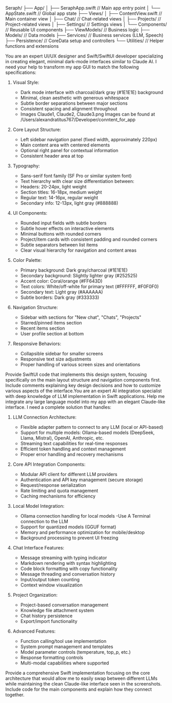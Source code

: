 Seraph/
├── App/
│   ├── SeraphApp.swift      // Main app entry point
│   └── AppState.swift       // Global app state
├── Views/
│   ├── ContentView.swift    // Main container view
│   ├── Chat/                // Chat-related views
│   ├── Projects/            // Project-related views
│   ├── Settings/            // Settings views
│   └── Components/          // Reusable UI components
├── ViewModels/              // Business logic
├── Models/                  // Data models
├── Services/                // Business services (LLM, Speech)
├── Persistence/             // CoreData setup and controllers
└── Utilities/               // Helper functions and extensions



You are an expert UI/UX designer and Swift/SwiftUI developer specializing in creating elegant, minimal dark-mode interfaces similar to Claude AI. I need your help to transform my app GUI to match the following specifications:

1. Visual Style:
   - Dark mode interface with charcoal/dark gray (#1E1E1E) background
   - Minimal, clean aesthetic with generous whitespace
   - Subtle border separations between major sections
   - Consistent spacing and alignment throughout
   - Images Claude1, Claude2, Claude3.png Images can be found at /Users/alexandratitus767/Developer/conntent_for_app

2. Core Layout Structure:
   - Left sidebar navigation panel (fixed width, approximately 220px)
   - Main content area with centered elements
   - Optional right panel for contextual information
   - Consistent header area at top

3. Typography:
   - Sans-serif font family (SF Pro or similar system font)
   - Text hierarchy with clear size differentiation between:
   - Headers: 20-24px, light weight
   - Section titles: 16-18px, medium weight
   - Regular text: 14-16px, regular weight
   - Secondary info: 12-13px, light gray (#888888)

4. UI Components:
   - Rounded input fields with subtle borders
   - Subtle hover effects on interactive elements
   - Minimal buttons with rounded corners
   - Project/item cards with consistent padding and rounded corners
   - Subtle separators between list items
   - Clear visual hierarchy for navigation and content areas

5. Color Palette:
   - Primary background: Dark gray/charcoal (#1E1E1E)
   - Secondary background: Slightly lighter gray (#252525)
   - Accent color: Coral/orange (#FF643D)
   - Text colors: White/off-white for primary text (#FFFFFF, #F0F0F0)
   - Secondary text: Light gray (#AAAAAA)
   - Subtle borders: Dark gray (#333333)

6. Navigation Structure:
   - Sidebar with sections for "New chat", "Chats", "Projects"
   - Starred/pinned items section
   - Recent items section
   - User profile section at bottom

7. Responsive Behaviors:
   - Collapsible sidebar for smaller screens
   - Responsive text size adjustments
   - Proper handling of various screen sizes and orientations

Provide SwiftUI code that implements this design system, focusing specifically on the main layout structure and navigation components first. Include comments explaining key design decisions and how to customize various aspects of the interface.You are an expert AI integration specialist with deep knowledge of LLM implementation in Swift applications. Help me integrate any large language model into my app with an elegant Claude-like interface. I need a complete solution that handles:

1. LLM Connection Architecture:
   - Flexible adapter pattern to connect to any LLM (local or API-based)
   - Support for multiple models: Ollama-based models (DeepSeek, Llama, Mistral), OpenAI, Anthropic, etc.
   - Streaming text capabilities for real-time responses
   - Efficient token handling and context management
   - Proper error handling and recovery mechanisms

2. Core API Integration Components:
   - Modular API client for different LLM providers
   - Authentication and API key management (secure storage)
   - Request/response serialization
   - Rate limiting and quota management
   - Caching mechanisms for efficiency

3. Local Model Integration:
   - Ollama connection handling for local models
   -Use A Terminal connection to the LLM
   - Support for quantized models (GGUF format)
   - Memory and performance optimization for mobile/desktop
   - Background processing to prevent UI freezing

4. Chat Interface Features:
   - Message streaming with typing indicator
   - Markdown rendering with syntax highlighting
   - Code block formatting with copy functionality
   - Message threading and conversation history
   - Input/output token counting
   - Context window visualization

5. Project Organization:
   - Project-based conversation management
   - Knowledge file attachment system
   - Chat history persistence
   - Export/import functionality

6. Advanced Features:
   - Function calling/tool use implementation
   - System prompt management and templates
   - Model parameter controls (temperature, top_p, etc.)
   - Response formatting controls
   - Multi-modal capabilities where supported

Provide a comprehensive Swift implementation focusing on the core architecture that would allow me to easily swap between different LLMs while maintaining the clean Claude-like interface seen in the screenshots. Include code for the main components and explain how they connect together.


